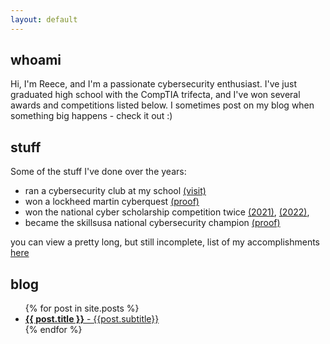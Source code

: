 ```yaml
---
layout: default
---
```


## whoami
Hi, I'm Reece, and I'm a passionate cybersecurity enthusiast. I've just graduated high school with the CompTIA trifecta, and I've won several awards and competitions listed below. I sometimes post on my blog when something big happens - check it out :)

## stuff
Some of the stuff I've done over the years:
- ran a cybersecurity club at my school [(visit)](https://cbcybersec.com)
- won a lockheed martin cyberquest [(proof)](https://www.lockheedmartin.com/en-us/who-we-are/communities/cyber-quest/cyber-quest-winners/cyber-quest-2021-winners.html)
- won the national cyber scholarship competition twice [(2021)](https://www.nationalcyberscholarship.org/winners-2021), [(2022)](https://www.nationalcyberscholarship.org/winners-2022),
- became the skillsusa national cybersecurity champion [(proof)](https://youtu.be/-7fZTGrj2xc?t=6551)

you can view a pretty long, but still incomplete, list of my accomplishments [here](accomplishments)

## blog
  <ul>
    {% for post in site.posts %}
        <li>
          <a href="{{ post.url }}"><b>{{ post.title }}</b> - {{post.subtitle}}</a>
        </li>
    {% endfor %}

  </ul>

